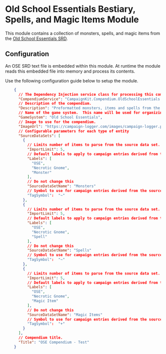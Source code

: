 ﻿
# Old School Essentials Bestiary, Spells, and Magic Items Module

This module contains a collection of monsters, spells, and magic items from the [Old School Essentials SRD](https://oldschoolessentials.necroticgnome.com/srd/index.php/Main_Page).

## Configuration

An OSE SRD text file is embedded within this module.  At runtime the module reads this embedded file into memory and process its contents.

Use the following configuration guide below to setup the module.

```json
    {
      // The Dependency Injection service class for processing this compendium.
      "CompendiumService": "CampaignKit.Compendium.OldSchoolEssentials.Services.IOldSchoolEssentialsCompendiumService, CampaignKit.Compendium.OldSchoolEssentials.dll",	  
      // Description of the compendium.
      "Description": "Preformatted monsters, items and spells from the Old School Essentials SRD.",
      // Name of the game system.  This name will be used for organizing generated files.  Make sure it's a path safe string.  (avoid special characters)
      "GameSystem": "Old School Essentials",
      // Image to use for the compendium.
      "ImageUrl": "https://campaign-logger.com/images/campaign-logger.png",
      // Configurable parameters for each type of entity
      "SourceDataSets": [
        {
          // Limits number of items to parse from the source data set. Useful for testing purposes.
          "ImportLimit": 5,
          // Default labels to apply to campaign entries derived from the source data.
          "Labels": [
            "OSE",
            "Necrotic Gnome",
            "Monster"
          ],
          // Do not change this
          "SourceDataSetName": "Monsters"
          // Symbol to use for campaign entries derived from the source data.
          "TagSymbol":  "~"
        },
        {
          // Limits number of items to parse from the source data set. Useful for testing purposes.
          "ImportLimit": 5,
          // Default labels to apply to campaign entries derived from the source data.
          "Labels": [
            "OSE",
            "Necrotic Gnome",
            "Spell"
          ],
          // Do not change this
          "SourceDataSetName": "Spells"
          // Symbol to use for campaign entries derived from the source data.
          "TagSymbol":  "~"
        },
        {
          // Limits number of items to parse from the source data set. Useful for testing purposes.
          "ImportLimit": 5,
          // Default labels to apply to campaign entries derived from the source data.
          "Labels": [
            "OSE",
            "Necrotic Gnome",
            "Magic Item"
          ],
          // Do not change this
          "SourceDataSetName": "Magic Items"
          // Symbol to use for campaign entries derived from the source data.
          "TagSymbol":  "+"
        }
      ],
      // Compendium title.
      "Title": "OSE Compendium - Test"
    }
```